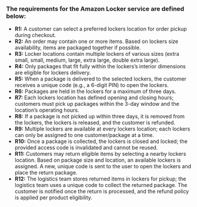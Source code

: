 ### The requirements for the Amazon Locker service are defined below:

- **R1:** A customer can select a preferred lockers location for order pickup during checkout.
- **R2:** An order may contain one or more items. Based on lockers size availability, items are packaged together if possible.
- **R3:** Locker locations contain multiple lockers of various sizes (extra small, small, medium, large, extra large, double extra large).
- **R4:** Only packages that fit fully within the lockers’s interior dimensions are eligible for lockers delivery.
- **R5:** When a package is delivered to the selected lockers, the customer receives a unique code (e.g., a 6-digit PIN) to open the lockers.
- **R6:** Packages are held in the lockers for a maximum of three days.
- **R7:** Each lockers location has defined opening and closing hours; customers must pick up packages within the 3-day window and the location’s operating hours.
- **R8:** If a package is not picked up within three days, it is removed from the lockers, the lockers is released, and the customer is refunded.
- **R9:** Multiple lockers are available at every lockers location; each lockers can only be assigned to one customer/package at a time.
- **R10:** Once a package is collected, the lockers is closed and locked; the provided access code is invalidated and cannot be reused.
- **R11:** Customers may return eligible items by selecting a nearby lockers location. Based on package size and location, an available lockers is assigned. A new, unique code is sent to the user to open the lockers and place the return package.
- **R12:** The logistics team stores returned items in lockers for pickup; the logistics team uses a unique code to collect the returned package. The customer is notified once the return is processed, and the refund policy is applied per product eligibility.